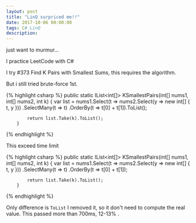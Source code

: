 ```yaml
---
layout: post
title: "LinQ surpriced me!!"
date: 2017-10-06 00:00:00
tags: C# LinQ
description: 
---
```


just want to murmur...

I practice LeetCode with C#

I try #373 Find K Pairs with Smallest Sums, this requires the algorithm.

But i still tried brute-force 1st.

{% highlight csharp %}
    public static IList<int[]> KSmallestPairs(int[] nums1, int[] nums2, int k)
        {
            var list = nums1.Select(t => nums2.Select(y => new int[] { t, y }))
                .SelectMany(t => t)
                .OrderBy(t => t[0] + t[1]).ToList();
                
            return list.Take(k).ToList();
        }

{% endhighlight %}

This exceed time limit

{% highlight csharp %}
    public static IList<int[]> KSmallestPairs(int[] nums1, int[] nums2, int k)
        {
            var list = nums1.Select(t => nums2.Select(y => new int[] { t, y }))
                .SelectMany(t => t)
                .OrderBy(t => t[0] + t[1]);
                
            return list.Take(k).ToList();
        }

{% endhighlight %}

Only difference is `ToList` I removed it, so it don't need to compute the real value.
This passed more than 700ms, 12-13% . 